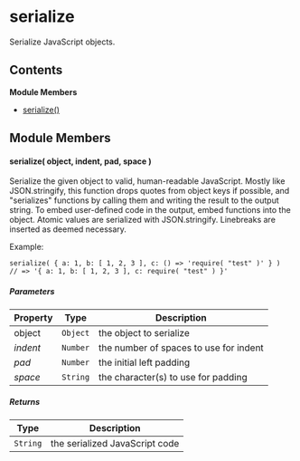 
# <a id="serialize"></a>serialize

Serialize JavaScript objects.

## Contents

**Module Members**

- [serialize()](#serialize)

## Module Members

#### <a id="serialize"></a>serialize( object, indent, pad, space )

Serialize the given object to valid, human-readable JavaScript.
Mostly like JSON.stringify, this function drops quotes from object keys if possible,
and "serializes" functions by calling them and writing the result to the output
string. To embed user-defined code in the output, embed functions into the object.
Atomic values are serialized with JSON.stringify. Linebreaks are inserted as deemed
necessary.

Example:

    serialize( { a: 1, b: [ 1, 2, 3 ], c: () => 'require( "test" )' } )
    // => '{ a: 1, b: [ 1, 2, 3 ], c: require( "test" ) }'

##### Parameters

| Property | Type | Description |
| -------- | ---- | ----------- |
| object | `Object` |  the object to serialize |
| _indent_ | `Number` |  the number of spaces to use for indent |
| _pad_ | `Number` |  the initial left padding |
| _space_ | `String` |  the character(s) to use for padding |

##### Returns

| Type | Description |
| ---- | ----------- |
| `String` |  the serialized JavaScript code |
